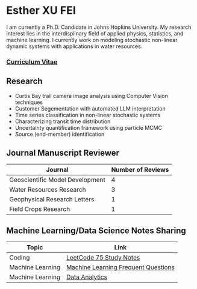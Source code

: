 # Esther XU FEI

I am currently a Ph.D. Candidate in Johns Hopkins University. My research interest lies in the interdisplinary field of applied physics, statistics, and machine learning. I currently work on modeling stochastic non-linear dynamic systems with applications in water resources. 

### [Curriculum Vitae](./CV/main.pdf)

## Research
- Curtis Bay trail camera image analysis using Computer Vision techniques
- Customer Segementation with automated LLM interpretation
- Time series classification in non-linear stochastic systems
- Characterizing transit time distribution
- Uncertainty quantification framework using particle MCMC
- Source (end-member) identification

## Journal Manuscript Reviewer

| Journal | Number of Reviews |
| ------- | ----------------- |
| Geoscientific Model Development | 4 |
| Water Resources Research | 3 |
| Geophysical Research Letters | 1 |
| Field Crops Research | 1 |


## Machine Learning/Data Science Notes Sharing

| Topic | Link |
| ----- | ---- |
| Coding | [LeetCode 75 Study Notes](./Notes/Leetcode75/leetcode_75_summary.md) |
| Machine Learning | [Machine Learning Frequent Questions](./Notes/ML_FAQ/faq_summary.md) |
| Machine Learning | [Data Analytics](./Notes/Data%20Analytics/da_ehe_summary.md) |










